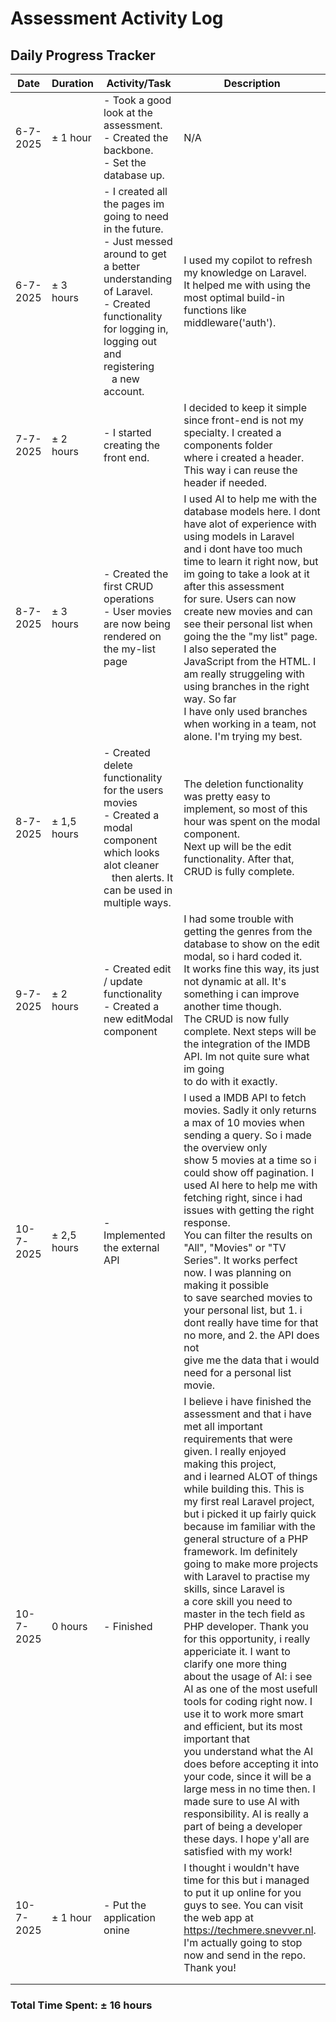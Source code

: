 # Assessment Activity Log

## Daily Progress Tracker

| Date      | Duration     | Activity/Task                                                                                                                                                                                                                    | Description                                                                                                                                                                                                                                                                                                                                                                                                                                                                                                                                                                                                                                                                                                                                                                                                                                                                                                                                                                                                                                                         |
| --------- | ------------ | -------------------------------------------------------------------------------------------------------------------------------------------------------------------------------------------------------------------------------- | ------------------------------------------------------------------------------------------------------------------------------------------------------------------------------------------------------------------------------------------------------------------------------------------------------------------------------------------------------------------------------------------------------------------------------------------------------------------------------------------------------------------------------------------------------------------------------------------------------------------------------------------------------------------------------------------------------------------------------------------------------------------------------------------------------------------------------------------------------------------------------------------------------------------------------------------------------------------------------------------------------------------------------------------------------------------- |
| 6-7-2025  | ± 1 hour    | - Took a good look at the assessment.<br />- Created the backbone.<br />- Set the database up.                                                                                                                                   | N/A                                                                                                                                                                                                                                                                                                                                                                                                                                                                                                                                                                                                                                                                                                                                                                                                                                                                                                                                                                                                                                                                 |
| 6-7-2025  | ± 3 hours   | - I created all the pages im going to need in the future.<br />- Just messed around to get a better understanding of Laravel.<br />- Created functionality for logging in, logging out and registering <br />   a new account. | I used my copilot to refresh my knowledge on Laravel.<br />It helped me with using the most optimal build-in functions like middleware('auth').                                                                                                                                                                                                                                                                                                                                                                                                                                                                                                                                                                                                                                                                                                                                                                                                                                                                                                                     |
| 7-7-2025  | ± 2 hours   | - I started creating the front end.                                                                                                                                                                                              | I decided to keep it simple since front-end is not my specialty. I created a components folder<br />where i created a header. This way i can reuse the header if needed.                                                                                                                                                                                                                                                                                                                                                                                                                                                                                                                                                                                                                                                                                                                                                                                                                                                                                           |
| 8-7-2025  | ± 3 hours   | - Created the first CRUD operations<br />- User movies are now being rendered on the my-list page                                                                                                                                | I used AI to help me with the database models here. I dont have alot of experience with using models in Laravel<br />and i dont have too much time to learn it right now, but im going to take a look at it after this assessment<br />for sure. Users can now create new movies and can see their personal list when going the the "my list" page.<br />I also seperated the JavaScript from the HTML. I am really struggeling with using branches in the right way. So far<br />I have only used branches when working in a team, not alone. I'm trying my best.                                                                                                                                                                                                                                                                                                                                                                                                                                                                                                  |
| 8-7-2025  | ± 1,5 hours | - Created delete functionality for the users movies<br />- Created a modal component which looks alot cleaner<br />   then alerts. It can be used in multiple ways.                                                            | The deletion functionality was pretty easy to implement, so most of this hour was spent on the modal component.<br />Next up will be the edit functionality. After that, CRUD is fully complete.                                                                                                                                                                                                                                                                                                                                                                                                                                                                                                                                                                                                                                                                                                                                                                                                                                                                    |
| 9-7-2025  | ± 2 hours   | - Created edit / update functionality<br />- Created a new editModal component                                                                                                                                                   | I had some trouble with getting the genres from the database to show on the edit modal, so i hard coded it.<br />It works fine this way, its just not dynamic at all. It's something i can improve another time though.<br />The CRUD is now fully complete. Next steps will be the integration of the IMDB API. Im not quite sure what im going<br />to do with it exactly.                                                                                                                                                                                                                                                                                                                                                                                                                                                                                                                                                                                                                                                                                        |
| 10-7-2025 | ± 2,5 hours | - Implemented the external API                                                                                                                                                                                                   | I used a IMDB API to fetch movies. Sadly it only returns a max of 10 movies when sending a query. So i made the overview only<br />show 5 movies at a time so i could show off pagination. I used AI here to help me with fetching right, since i had issues with getting the right response.<br />You can filter the results on "All", "Movies" or "TV Series". It works perfect now. I was planning on making it possible<br />to save searched movies to your personal list, but 1. i dont really have time for that no more, and 2. the API does not<br />give me the data that i would need for a personal list movie.                                                                                                                                                                                                                                                                                                                                                                                                                                         |
| 10-7-2025 | 0 hours      | - Finished                                                                                                                                                                                                                       | I believe i have finished the assessment and that i have met all important requirements that were given. I really enjoyed making this project,<br />and i learned ALOT of things while building this. This is my first real Laravel project, but i picked it up fairly quick because im familiar with the<br />general structure of a PHP framework. Im definitely going to make more projects with Laravel to practise my skills, since Laravel is<br />a core skill you need to master in the tech field as PHP developer. Thank you for this opportunity, i really appericiate it. I want to clarify one more thing<br />about the usage of AI: i see AI as one of the most usefull tools for coding right now. I use it to work more smart and efficient, but its most important that<br />you understand what the AI does before accepting it into your code, since it will be a large mess in no time then. I made sure to use AI with <br />responsibility. AI is really a part of being a developer these days. I hope y'all are satisfied with my work! |
| 10-7-2025 | ± 1 hour    | - Put the application onine                                                                                                                                                                                                      | I thought i wouldn't have time for this but i managed to put it up online for you guys to see. You can visit the web app at<br />https://techmere.snevver.nl. I'm actually going to stop now and send in the repo. Thank you!                                                                                                                                                                                                                                                                                                                                                                                                                                                                                                                                                                                                                                                                                                                                                                                                                                       |
|           |              |                                                                                                                                                                                                                                  |                                                                                                                                                                                                                                                                                                                                                                                                                                                                                                                                                                                                                                                                                                                                                                                                                                                                                                                                                                                                                                                                     |
|           |              |                                                                                                                                                                                                                                  |                                                                                                                                                                                                                                                                                                                                                                                                                                                                                                                                                                                                                                                                                                                                                                                                                                                                                                                                                                                                                                                                     |

### Total Time Spent: ± 16 hours
